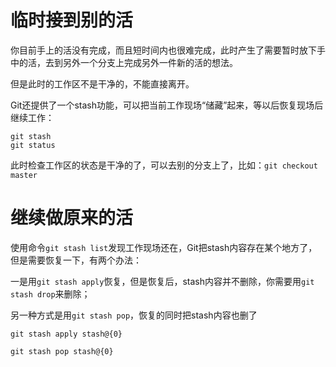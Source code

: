 # 临时接到别的活
你目前手上的活没有完成，而且短时间内也很难完成，此时产生了需要暂时放下手中的活，去到另外一个分支上完成另外一件新的活的想法。

但是此时的工作区不是干净的，不能直接离开。

Git还提供了一个stash功能，可以把当前工作现场“储藏”起来，等以后恢复现场后继续工作：
```
git stash
git status
```
此时检查工作区的状态是干净的了，可以去别的分支上了，比如：`git checkout master`
# 继续做原来的活
使用命令`git stash list`发现工作现场还在，Git把stash内容存在某个地方了，但是需要恢复一下，有两个办法：

一是用`git stash apply`恢复，但是恢复后，stash内容并不删除，你需要用`git stash drop`来删除；

另一种方式是用`git stash pop`，恢复的同时把stash内容也删了
```
git stash apply stash@{0}

git stash pop stash@{0}
```


